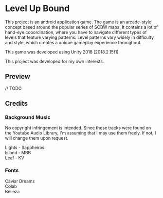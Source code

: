 # Level Up Bound
This project is an android application game. The game is an arcade-style concept based around the popular series of SCBW maps. It contains a lot of hand-eye cooordination, where you have to navigate different types of levels that feature varying patterns. Level patterns vary widely in difficulty and style, which creates a unique gameplay experience throughout.

This game was developed using Unity 2018 (2018.2.15f1)

This project was developed for my own interests.

## Preview
// TODO

## Credits
### Background Music
No copyright infringement is intended. Since these tracks were found on the Youtube Audio Library, I'm assuming that I may use them freely. If not, I will change them upon request.

Lights - Sappheiros  
Island - MBB  
Leaf - KV  

### Fonts
Caviar Dreams  
Colab  
Belleza   
